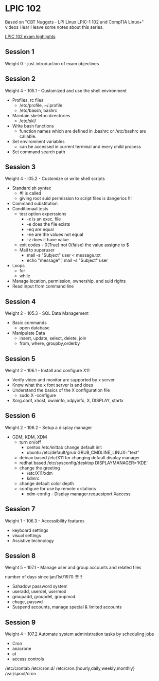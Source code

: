 LPIC 102
====
Based on "CBT Nuggets - LPI Linux LPIC-1 102 and CompTIA Linux+" videos
Hear I leave some notes about this series.

[LPIC 102 exam highlights](https://www.lpi.org/study-resources/lpic-1-102-exam-objectives/)

Session 1
-----------
Weight 0 - just introduction of exam objectives

Session 2
-----------
Weight 4 - 105.1 - Customized and use the shell environment

* Profiles, rc files
	- /etc/profile, ~/.profile
	- /etc/bassh, bashrc
* Maintain skeleton directories
	- /etc/skl/
* Write bash functions
	- function names which are defined in .bashrc or /etc/bashrc are callable.
* Set environment variables
	- can be accessed in current terminal and every child process
* Set command search path

Session 3
-----------
Weight 4 - l05.2 - Customize or write shell scripts

* Standard sh syntax
	- #! is called <shebang>
	- giving root suid permission to script files is dangerios !!!
* Command substitution
* Conditionaal tests
	- test option experssions
		* -x is an exec. file
		* -e does the file exists
		* -eq are equal
		* -ne are the values not equal
		* -z does it have value
	- exit codes - 0(True) not 0(false) the value assigne to $
	- Mail to superuser 
		- mail -s "Subject" user < message.txt
		- echo "message" | mail -s "Subject" user 
* Loops
	- for
	- while
* Manage location, permission, ownership, and suid rights
* Read input from command line

Session 4
-----------
Weight 2 - 105.3 - SQL Data Management

* Basic commands
	- open database
* Manipulate Data
	- insert, update, select, delete, join
	- from, where, groupby,orderby
 
Session 5
-----------
Weight 2 - 106.1 - Install and configure X11

* Verify video and monitor are supported by x server
* Know what the x font server is and does
* Understand the basics of the X configuration file
	- sudo X -configure
* Xorg.conf, xhost, xwininfo, xdpyinfo, X, DISPLAY, startx

Session 6
-----------
Weight 2 - 106.2 - Setup a display manager

* GDM, KDM, XDM
	- turn on/off
		* centos /etc/inittab change default init
		* ubuntu /etc/default/grub GRUB_CMDLINE_LINUX="text"
	- debian based /etc/X11 for changing default display manager
	- redhat based /etc/sysconfig/desktop DISPLAYMANAGER='KDE'
	- change the greeting
		* /etc/X11/xdm
		* kdmrc
	- change default color depth
	- configure for use by remote x stations
		* xdm-config - Display manager.requestport Xaccess

Session 7
-----------
Weight 1 - 106.3 - Accessibility features

* keyboard settings
* visual settings
* Assistive technology

Session 8
-----------
Weight 5 - 107.1 - Manage user and group accounts and related files

number of days since jan/1st/1970 !!!!!!

* Sahadow password system
* useradd, userdel, usermod
* groupadd, groupdel, groupmod
* chage, passwd
* Suspend accounts, manage special & limited accounts

Session 9
------------
Weight 4 - 107.2 Automate system administration tasks by scheduling jobs

* Cron
* anacrone
* at
* access controls

/etc/crontab
/etc/cron.d/
/etc/cron.{hourly,daily,weekly,monthly}
/var/spool/cron
